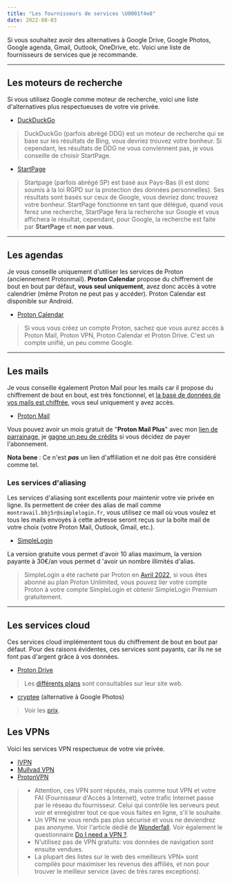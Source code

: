 ```yaml
---
title: "Les fournisseurs de services \U0001f4e8"
date: 2022-08-03
---
```


Si vous souhaitez avoir des alternatives à Google Drive, Google Photos, Google agenda, Gmail, Outlook, OneDrive, etc. Voici une liste de fournisseurs de services que je recommande.

---

## Les moteurs de recherche

Si vous utilisez Google comme moteur de recherche, voici une liste d'alternatives plus respectueuses de votre vie privée.

- [DuckDuckGo](https://duckduckgo.com/)

> DuckDuckGo (parfois abrégé DDG) est un moteur de recherche qui se base sur les résultats de Bing, vous devriez trouvez votre bonheur. Si cependant, les résultats de DDG ne vous conviennent pas, je vous conseille de choisir StartPage.

- [StartPage](https://www.startpage.com/fr/)

> Startpage (parfois abrégé SP) est basé aux Pays-Bas (il est donc soumis à la loi RGPD sur la protection des données personnelles). Ses résultats sont basés sur ceux de Google, vous devriez donc trouvez votre bonheur. StartPage fonctionne en tant que délégué, quand vous ferez une recherche, StartPage fera la recherche sur Google et vous affichera le résultat, cependant, pour Google, la recherche est faite par **StartPage** et **non par vous**.

---

## Les agendas

Je vous conseille uniquement d'utiliser les services de Proton (anciennement Protonmail). **Proton Calendar** propose du chiffrement de bout en bout par défaut, **vous seul uniquement**, avez donc accès à votre calendrier (même Proton ne peut pas y accéder). Proton Calendar est disponible sur Android. 

- [Proton Calendar](https://proton.me/fr/calendar)

> Si vous vous créez un compte Proton, sachez que vous aurez accès à Proton Mail, Proton VPN, Proton Calendar et Proton Drive. C'est un compte unifié, un peu comme Google.

---

## Les mails

Je vous conseille également Proton Mail pour les mails car il propose du chiffrement de bout en bout, est très fonctionnel, et [la base de données de vos mails est chiffrée](https://proton.me/fr/blog/zero-access-encryption), vous seul uniquement y avez accès.

- [Proton Mail](https://proton.me/fr/mail)

Vous pouvez avoir un mois gratuit de "**Proton Mail Plus**" avec mon [lien de parrainage](https://pr.tn/ref/70YSNN4NQDYG), je [gagne un peu de crédits](https://proton.me/support/referral-program) si vous décidez de payer l'abonnement.

**Nota bene** : Ce n'est ***pas*** un lien d'affiliation et ne doit pas être considéré comme tel.

### Les services d'aliasing

Les services d'aliasing sont excellents pour maintenir votre vie privée en ligne. Ils permettent de créer des alias de mail comme `montravail.bhj5r@simplelogin.fr`, vous utilisez ce mail où vous voulez et tous les mails envoyés à cette adresse seront reçus sur la boîte mail de votre choix (votre Proton Mail, Outlook, Gmail, etc.).

- [SimpleLogin](https://simplelogin.io/fr/)

La version gratuite vous permet d'avoir 10 alias maximum, la version payante à 30€/an vous permet d 'avoir un nombre illimités d'alias.

> SimpleLogin a été racheté par Proton en [Avril 2022](https://simplelogin.io/blog/simplelogin-join-proton/), si vous êtes abonné au plan Proton Unlimited, vous pouvez lier votre compte Proton à votre compte SimpleLogin et obtenir SimpleLogin Premium gratuitement.

---

## Les services cloud

Ces services cloud implémentent tous du chiffrement de bout en bout par défaut. Pour des raisons évidentes, ces services sont payants, car ils ne se font pas d'argent grâce à vos données.

- [Proton Drive](https://proton.me/fr/drive)

> Les [différents plans](https://proton.me/fr/pricing) sont consultables sur leur site web.

- [cryptee](https://crypt.ee/) (alternative à Google Photos)

> Voir les [prix](https://crypt.ee/#pricing).

## Les VPNs

Voici les services VPN respectueux de votre vie privée.

- [IVPN](https://www.ivpn.net/)
- [Mullvad VPN](https://mullvad.net/)
- [ProtonVPN](https://protonvpn.com/fr/)

> - Attention, ces VPN sont réputés, mais comme tout VPN et votre FAI (Fournisseur d'Accès à Internet), votre trafic Internet passe par le réseau du fournisseur. Celui qui contrôle les serveurs peut voir et enregistrer tout ce que vous faites en ligne, s'il le souhaite. 
> - Un VPN ne vous rends pas plus sécurisé et vous ne deviendrez pas anonyme. Voir l'article dédié de [Wonderfall](https://web.archive.org/web/20230514230642/https://wonderfall.space/vpn-mesusage/). Voir également le questionnaire [Do I need a VPN ?](https://www.doineedavpn.com/).
> - N'utilisez pas de VPN gratuits: vos données de navigation sont ensuite vendues.
> - La plupart des listes sur le web des «meilleurs VPN» sont compilés pour maximiser les revenus des affiliés, et non pour trouver le meilleur service (avec de très rares exceptions).
